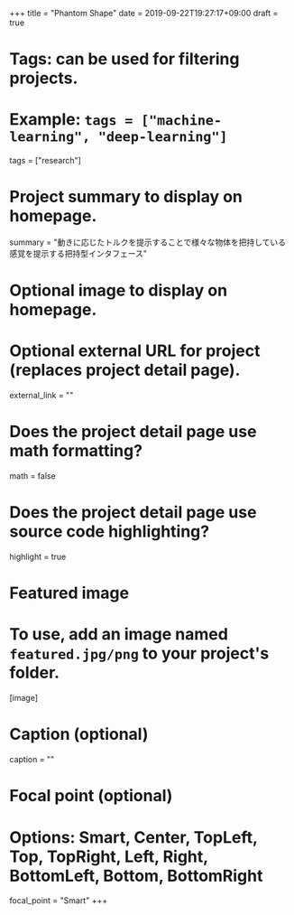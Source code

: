 +++
title = "Phantom Shape"
date = 2019-09-22T19:27:17+09:00
draft = true

# Tags: can be used for filtering projects.
# Example: `tags = ["machine-learning", "deep-learning"]`
tags = ["research"]

# Project summary to display on homepage.
summary = "動きに応じたトルクを提示することで様々な物体を把持している感覚を提示する把持型インタフェース"

# Optional image to display on homepage.

# Optional external URL for project (replaces project detail page).
external_link = ""

# Does the project detail page use math formatting?
math = false

# Does the project detail page use source code highlighting?
highlight = true

# Featured image
# To use, add an image named `featured.jpg/png` to your project's folder. 
[image]
  # Caption (optional)
  caption = ""
  
  # Focal point (optional)
  # Options: Smart, Center, TopLeft, Top, TopRight, Left, Right, BottomLeft, Bottom, BottomRight
  focal_point = "Smart"
+++